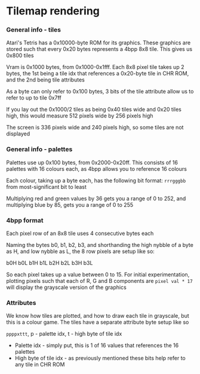 # Tilemap rendering

### General info - tiles

Atari's Tetris has a 0x10000-byte ROM for its graphics. These graphics are stored such that every 0x20 bytes represents a 4bpp 8x8 tile. This gives us 0x800 tiles

Vram is 0x1000 bytes, from 0x1000-0x1fff. Each 8x8 pixel tile takes up 2 bytes, the 1st being a tile idx that references a 0x20-byte tile in CHR ROM, and the 2nd being tile attributes

As a byte can only refer to 0x100 bytes, 3 bits of the tile attribute allow us to refer to up to tile 0x7ff

If you lay out the 0x1000/2 tiles as being 0x40 tiles wide and 0x20 tiles high, this would measure 512 pixels wide by 256 pixels high

The screen is 336 pixels wide and 240 pixels high, so some tiles are not displayed

### General info - palettes

Palettes use up 0x100 bytes, from 0x2000-0x20ff. This consists of 16 palettes with 16 colours each, as 4bpp allows you to reference 16 colours

Each colour, taking up a byte each, has the following bit format: `rrrgggbb` from most-significant bit to least

Multiplying red and green values by 36 gets you a range of 0 to 252, and multiplying blue by 85, gets you a range of 0 to 255

### 4bpp format

Each pixel row of an 8x8 tile uses 4 consecutive bytes each

Naming the bytes b0, b1, b2, b3, and shorthanding the high nybble of a byte as H, and low nybble as L, the 8 row pixels are setup like so:

b0H b0L b1H b1L b2H b2L b3H b3L

So each pixel takes up a value between 0 to 15. For initial experimentation, plotting pixels such that each of R, G and B components are `pixel val * 17` will display the grayscale version of the graphics

### Attributes

We know how tiles are plotted, and how to draw each tile in grayscale, but this is a colour game. The tiles have a separate attribute byte setup like so

`ppppxttt`, p - palette idx, t - high byte of tile idx

* Palette idx - simply put, this is 1 of 16 values that references the 16 palettes
* High byte of tile idx - as previously mentioned these bits help refer to any tile in CHR ROM
